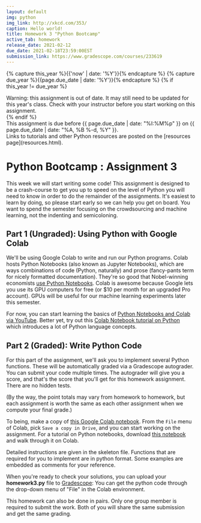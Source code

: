 ```yaml
---
layout: default
img: python
img_link: http://xkcd.com/353/
caption: Hello world!
title: Homework 3 "Python Bootcamp"
active_tab: homework
release_date: 2021-02-12
due_date: 2021-02-18T23:59:00EST
submission_link: https://www.gradescope.com/courses/233619
---
```


<!-- Check whether the assignment is up to date -->
{% capture this_year %}{{'now' | date: '%Y'}}{% endcapture %}
{% capture due_year %}{{page.due_date | date: '%Y'}}{% endcapture %}
{% if this_year != due_year %} 
<div class="alert alert-danger">
Warning: this assignment is out of date.  It may still need to be updated for this year's class.  Check with your instructor before you start working on this assignment.
</div>
{% endif %}
<!-- End of check whether the assignment is up to date -->


<div class="alert alert-info">
This assignment is due before {{ page.due_date | date: "%I:%M%p" }} on {{ page.due_date | date: "%A, %B %-d, %Y" }}. 
</div>



<div class="alert alert-info" markdown="span">
Links to tutorials and other Python resources are posted on the [resources page](resources.html).</div>


Python Bootcamp <span class="text-muted">: Assignment 3</span> 
=============================================================
This week we will start writing some code! This assignment is designed to be a crash-course to get you up to speed on the level of Python you will need to know in order to do the remainder of the assignments. It's easiest to learn by doing, so please start early so we can help you get on board. You want to spend the semester focusing on the crowdsourcing and machine learning, not the indenting and semicoloning. 


## Part 1 (Ungraded): Using Python with Google Colab 

We'll be using Google Colab to write and run our Python programs.  Colab hosts Python Notebooks (also known as Jupyter Notebooks), which are ways combinations of code (Python, naturally) and prose (fancy-pants term for nicely formatted documentation).  They're so good that Nobel-winning economists [use Python Notebooks](https://paulromer.net/jupyter-mathematica-and-the-future-of-the-research-paper/).  Colab is awesome because Google lets you use its GPU computers for free (or $10 per month for an upgraded Pro account).  GPUs will be useful for our machine learning experiments later this semester.

For now, you can start learning the basics of [Python Notebooks and Colab via YouTube](https://www.youtube.com/watch?v=yEIc9z-Ad3k).  Better yet, try out this [Colab Notebook tutorial on Python](https://colab.research.google.com/github/cs231n/cs231n.github.io/blob/master/python-colab.ipynb) which introduces a lot of Python language concepts. 


## Part 2 (Graded): Write Python Code

For this part of the assignment, we'll ask you to implement several Python functions.  These will be automatically graded via a Gradescope autograder.  You can submit your code multiple times.  The autograder will give you a score, and that's the score that you'll get for this homework assignment.  There are no hidden tests.

(By the way, the point totals may vary from homework to homework, but each assignment is worth the same as each other assignment when we compute your final grade.) 

To being, make a copy of [this Google Colab notebook](https://colab.research.google.com/github/crowdsourcing-class/crowdsourcing-class.github.io/blob/master/assignments/hw3/assignment3.ipynb).  From the `File` menu of Colab, pick `Save a copy in Drive`, and you can start working  on the assignment. For a tutorial on Python notebooks, download [this notebook](assignments/hw3/00_notebook_tutorial.ipynb) and walk through it on Colab.

Detailed instructions are given in the skeleton file. Functions that are required for you to implement are in python format. Some examples are embedded as comments for your reference. 

When you're ready to check your solutions, you can upload your **homework3.py** file to [Gradescope]({{page.submission_link}}):  You can get the python code through the drop-down menu of "File" in the Colab environment.

This homework can also be done in pairs. Only one group member is required to submit the work. Both of you will share the same submission and get the same grading.
